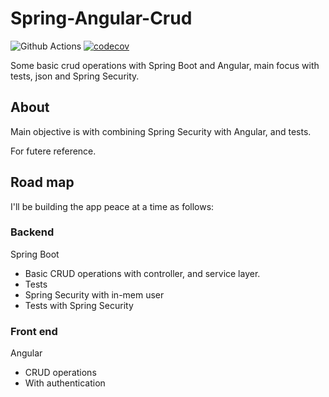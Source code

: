 # Spring-Angular-Crud
![Github Actions](https://github.com/SJarno/spring-angular-crud/actions/workflows/maven.yml/badge.svg) [![codecov](https://codecov.io/gh/sjarno/spring-angular-crud/branch/main/graph/badge.svg?token=B7MGQ0IRJ7)](https://codecov.io/gh/sjarno/spring-angular-crud)

Some basic crud operations with Spring Boot and Angular, main focus with tests, json and Spring Security.

## About
Main objective is with combining Spring Security with Angular, and tests. 

For futere reference.

## Road map
I'll be building the app peace at a time as follows:
### Backend
Spring Boot
- Basic CRUD operations with controller, and service layer.
- Tests
- Spring Security
    with in-mem user
- Tests with Spring Security

### Front end
Angular
- CRUD operations
- With authentication
